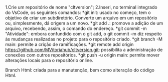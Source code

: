 1.Crie um repositório de nome "cltversion";
2.Inseri, no terminal integrado do VsCode, os seguintes comandos:
*git init: usado no começo, tem o objetivo de criar um subdiretório. Converte um arquivo em um repositório ou, simplesmente, dá origem a um novo.
*git add .: promove a adição de um arquivo, recebendo, assim, o comando do endereço.
*git commit -m "Atividade": embora confundido com o git add, o git commit -m diz respeito às mudanças realizadas no projeto para o repositório criado.
*git branch -M main: permite a crição de ramificações.
*git remote add origin https://github.com/MVitoriahub/cltversion.git: possibilita a administração de conexões com outros repositórios.
*git push -u origin main: permite mover alterações locais para o repositório online.

Branch Html: criada para a manutenção, bem como alteração do código Html.
